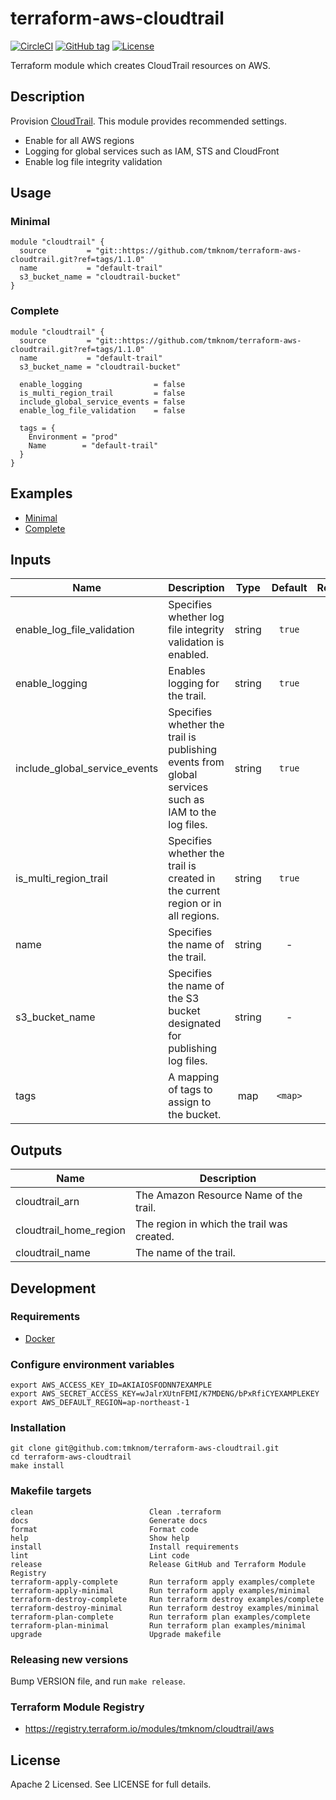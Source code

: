 # terraform-aws-cloudtrail

[![CircleCI](https://circleci.com/gh/tmknom/terraform-aws-cloudtrail.svg?style=svg)](https://circleci.com/gh/tmknom/terraform-aws-cloudtrail)
[![GitHub tag](https://img.shields.io/github/tag/tmknom/terraform-aws-cloudtrail.svg)](https://registry.terraform.io/modules/tmknom/cloudtrail/aws)
[![License](https://img.shields.io/github/license/tmknom/terraform-aws-cloudtrail.svg)](https://opensource.org/licenses/Apache-2.0)

Terraform module which creates CloudTrail resources on AWS.

## Description

Provision [CloudTrail](https://docs.aws.amazon.com/awscloudtrail/latest/userguide/cloudtrail-user-guide.html).
This module provides recommended settings.

- Enable for all AWS regions
- Logging for global services such as IAM, STS and CloudFront
- Enable log file integrity validation

## Usage

### Minimal

```hcl
module "cloudtrail" {
  source         = "git::https://github.com/tmknom/terraform-aws-cloudtrail.git?ref=tags/1.1.0"
  name           = "default-trail"
  s3_bucket_name = "cloudtrail-bucket"
}
```

### Complete

```hcl
module "cloudtrail" {
  source         = "git::https://github.com/tmknom/terraform-aws-cloudtrail.git?ref=tags/1.1.0"
  name           = "default-trail"
  s3_bucket_name = "cloudtrail-bucket"

  enable_logging                = false
  is_multi_region_trail         = false
  include_global_service_events = false
  enable_log_file_validation    = false

  tags = {
    Environment = "prod"
    Name        = "default-trail"
  }
}
```

## Examples

- [Minimal](https://github.com/tmknom/terraform-aws-cloudtrail/tree/master/examples/minimal)
- [Complete](https://github.com/tmknom/terraform-aws-cloudtrail/tree/master/examples/complete)

## Inputs

| Name                          | Description                                                                                         |  Type  | Default | Required |
| ----------------------------- | --------------------------------------------------------------------------------------------------- | :----: | :-----: | :------: |
| enable_log_file_validation    | Specifies whether log file integrity validation is enabled.                                         | string | `true`  |    no    |
| enable_logging                | Enables logging for the trail.                                                                      | string | `true`  |    no    |
| include_global_service_events | Specifies whether the trail is publishing events from global services such as IAM to the log files. | string | `true`  |    no    |
| is_multi_region_trail         | Specifies whether the trail is created in the current region or in all regions.                     | string | `true`  |    no    |
| name                          | Specifies the name of the trail.                                                                    | string |    -    |   yes    |
| s3_bucket_name                | Specifies the name of the S3 bucket designated for publishing log files.                            | string |    -    |   yes    |
| tags                          | A mapping of tags to assign to the bucket.                                                          |  map   | `<map>` |    no    |

## Outputs

| Name                   | Description                                |
| ---------------------- | ------------------------------------------ |
| cloudtrail_arn         | The Amazon Resource Name of the trail.     |
| cloudtrail_home_region | The region in which the trail was created. |
| cloudtrail_name        | The name of the trail.                     |

## Development

### Requirements

- [Docker](https://www.docker.com/)

### Configure environment variables

```shell
export AWS_ACCESS_KEY_ID=AKIAIOSFODNN7EXAMPLE
export AWS_SECRET_ACCESS_KEY=wJalrXUtnFEMI/K7MDENG/bPxRfiCYEXAMPLEKEY
export AWS_DEFAULT_REGION=ap-northeast-1
```

### Installation

```shell
git clone git@github.com:tmknom/terraform-aws-cloudtrail.git
cd terraform-aws-cloudtrail
make install
```

### Makefile targets

```text
clean                          Clean .terraform
docs                           Generate docs
format                         Format code
help                           Show help
install                        Install requirements
lint                           Lint code
release                        Release GitHub and Terraform Module Registry
terraform-apply-complete       Run terraform apply examples/complete
terraform-apply-minimal        Run terraform apply examples/minimal
terraform-destroy-complete     Run terraform destroy examples/complete
terraform-destroy-minimal      Run terraform destroy examples/minimal
terraform-plan-complete        Run terraform plan examples/complete
terraform-plan-minimal         Run terraform plan examples/minimal
upgrade                        Upgrade makefile
```

### Releasing new versions

Bump VERSION file, and run `make release`.

### Terraform Module Registry

- <https://registry.terraform.io/modules/tmknom/cloudtrail/aws>

## License

Apache 2 Licensed. See LICENSE for full details.
